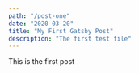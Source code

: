 ```yaml
---
path: "/post-one"
date: "2020-03-20"
title: "My First Gatsby Post"
description: "The first test file"
---
```


This is the first post